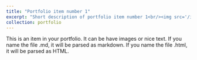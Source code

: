 ```yaml
---
title: "Portfolio item number 1"
excerpt: "Short description of portfolio item number 1<br/><img src='/images/bio-photo-2.jpg'>"
collection: portfolio
---
```


This is an item in your portfolio. It can be have images or nice text. If you name the file .md, it will be parsed as markdown. If you name the file .html, it will be parsed as HTML. 

